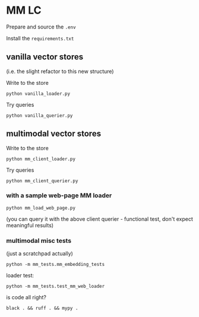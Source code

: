 # MM LC

Prepare and source the `.env`

Install the `requirements.txt`

## vanilla vector stores

(i.e. the slight refactor to this new structure)

Write to the store

```
python vanilla_loader.py
```

Try queries

```
python vanilla_querier.py
```

## multimodal vector stores

Write to the store

```
python mm_client_loader.py
```

Try queries

```
python mm_client_querier.py
```

### with a sample web-page MM loader

```
python mm_load_web_page.py
```

(you can query it with the above client querier -
functional test, don't expect meaningful results)

### multimodal misc tests

(just a scratchpad actually)

```
python -m mm_tests.mm_embedding_tests
```

loader test:

```
python -m mm_tests.test_mm_web_loader
```

is code all right?

```
black . && ruff . && mypy .
```
